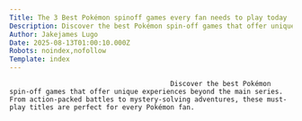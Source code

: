 ```yaml
---
Title: The 3 Best Pokémon spinoff games every fan needs to play today
Description: Discover the best Pokémon spin-off games that offer unique experiences beyond the main series. From action-packed battles to mystery-solving adventures, these must-play titles are perfect for every Po...
Author: Jakejames Lugo
Date: 2025-08-13T01:00:10.000Z
Robots: noindex,nofollow
Template: index
---
```


                                            Discover the best Pokémon spin-off games that offer unique experiences beyond the main series. From action-packed battles to mystery-solving adventures, these must-play titles are perfect for every Pokémon fan.
                                        
